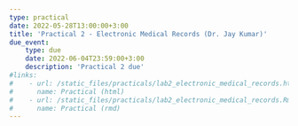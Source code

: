 ```yaml
---
type: practical
date: 2022-05-28T13:00:00+3:00
title: 'Practical 2 - Electronic Medical Records (Dr. Jay Kumar)'
due_event: 
    type: due
    date: 2022-06-04T23:59:00+3:00
    description: 'Practical 2 due'
#links:
#    - url: /static_files/practicals/lab2_electronic_medical_records.html
#      name: Practical (html)
#    - url: /static_files/practicals/lab2_electronic_medical_records.Rmd
#      name: Practical (rmd)
---
```

